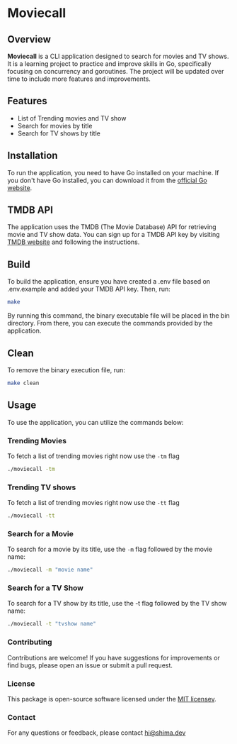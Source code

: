 # Moviecall

## Overview

**Moviecall** is a CLI application designed to search for movies and TV shows. It is a learning project to practice and improve skills in Go, specifically focusing on concurrency and goroutines. The project will be updated over time to include more features and improvements.

## Features
- List of Trending movies and TV show
- Search for movies by title
- Search for TV shows by title

## Installation

To run the application, you need to have Go installed on your machine. If you don't have Go installed, you can download it from the [official Go website](https://golang.org/dl/).

## TMDB API

The application uses the TMDB (The Movie Database) API for retrieving movie and TV show data. You can sign up for a TMDB API key by visiting [TMDB website](https://developer.themoviedb.org/) and following the instructions.

## Build

To build the application, ensure you have created a .env file based on .env.example and added your TMDB API key. Then, run:

```bash
make
```
By running this command, the binary executable file will be placed in the bin directory. From there, you can execute the commands provided by the application.

## Clean

To remove the binary execution file, run:

```bash
make clean
```

## Usage

To use the application, you can utilize the commands below:

### Trending Movies
To fetch a list of trending movies right now use the `-tm` flag

```bash
./moviecall -tm
```

### Trending TV shows
To fetch a list of trending movies right now use the `-tt` flag

```bash
./moviecall -tt
```

### Search for a Movie

To search for a movie by its title, use the `-m` flag followed by the movie name:

```bash
./moviecall -m "movie name"
```

### Search for a TV Show

To search for a TV show by its title, use the -t flag followed by the TV show name:

```bash
./moviecall -t "tvshow name"
```

### Contributing
Contributions are welcome! If you have suggestions for improvements or find bugs, please open an issue or submit a pull request.

### License
This package is open-source software licensed under the [MIT licensev](https://opensource.org/licenses/MIT).

### Contact
For any questions or feedback, please contact [hi@shima.dev](mailto:hi@shima.dev)

